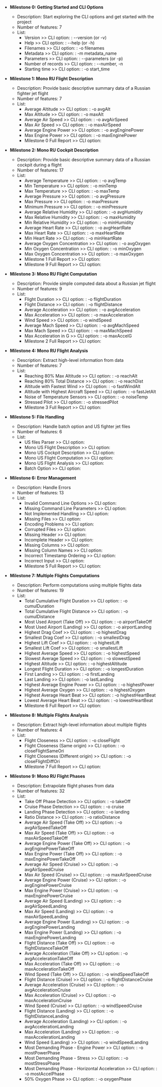 
* **Milestone 0: Getting Started and CLI Options**
    * Description: Start exploring the CLI options and get started with the project
    * Number of features: 7
    * List:
        * Version >> CLI option: : --version (or -v) 
        * Help >> CLI option: : --help (or -h) 
        * Filenames >> CLI option: : -o filenames 
        * Metadata >> CLI option: : -m metadata_name 
        * Parameters >> CLI option: : --parameters (or -p) 
        * Number of records >> CLI option: : --number, -n 
        * Starting time >> CLI option: : -o start_time 

* **Milestone 1: Mono RU Flight Description**
    * Description: Provide basic descriptive summary data of a Russian fighter jet flight
    * Number of features: 7
    * List:
        * Average Altitude >> CLI option: : -o avgAlt 
        * Max Altitude >> CLI option: : -o maxAlt 
        * Average Air Speed >> CLI option: : -o avgAirSpeed 
        * Max Air Speed >> CLI option: : -o maxAirSpeed 
        * Average Engine Power >> CLI option: : -o avgEnginePower 
        * Max Engine Power >> CLI option: : -o maxEnginePower 
        * Milestone 0 Full Report >> CLI option:  

* **Milestone 2: Mono RU Cockpit Description**
    * Description: Provide basic descriptive summary data of a Russian cockpit during a flight
    * Number of features: 17
    * List:
        * Average Temperature >> CLI option: : -o avgTemp 
        * Min Temperature >> CLI option: : -o minTemp 
        * Max Temperature >> CLI option: : -o maxTemp 
        * Average Pressure >> CLI option: : -o avgPressure 
        * Max Pressure >> CLI option: : -o maxPressure 
        * Minimum Pressure >> CLI option: : -o minPressure 
        * Average Relative Humidity >> CLI option: : -o avgHumidity 
        * Max Relative Humidity >> CLI option: : -o maxHumidity 
        * Min Relative Humidity >> CLI option: : -o minHumidity 
        * Average Heart Rate >> CLI option: : -o avgHeartRate 
        * Max Heart Rate >> CLI option: : -o maxHeartRate 
        * Min Heart Rate >> CLI option: : -o minHeartRate 
        * Average Oxygen Concentration >> CLI option: : -o avgOxygen 
        * Min Oxygen Concentration >> CLI option: : -o minOxygen 
        * Max Oxygen Concentration >> CLI option: : -o maxOxygen 
        * Milestone 1 Full Report >> CLI option:  
        * Milestone 9 Full Report >> CLI option:  

* **Milestone 3: Mono RU Flight Computation**
    * Description: Provide simple computed data about a Russian jet flight
    * Number of features: 9
    * List:
        * Flight Duration >> CLI option: : -o flightDuration 
        * Flight Distance >> CLI option: : -o flightDistance 
        * Average Acceleration >> CLI option: : -o avgAcceleration 
        * Max Acceleration >> CLI option: : -o maxAcceleration 
        * Wind Speed >> CLI option: : -o windSpeed 
        * Average Mach Speed >> CLI option: : -o avgMachSpeed 
        * Max Mach Speed >> CLI option: : -o maxMachSpeed 
        * Max Acceleration in G >> CLI option: : -o maxAccelG 
        * Milestone 2 Full Report >> CLI option:  

* **Milestone 4: Mono RU Flight Analysis**
    * Description: Extract high-level information from data
    * Number of features: 7
    * List:
        * Reaching 80% Max Altitude >> CLI option: : -o reachAlt 
        * Reaching 80% Total Distance >> CLI option: : -o reachDist 
        * Altitude with Fastest Wind >> CLI option: : -o fastWindAlt 
        * Altitude with Highest Aircraft Speed >> CLI option: : -o fastJetAlt 
        * Noise of Temperature Sensors >> CLI option: : -o noiseTemp 
        * Stressed Pilot >> CLI option: : -o stressedPilot 
        * Milestone 3 Full Report >> CLI option:  

* **Milestone 5: File Handling**
    * Description: Handle batch option and US fighter jet files
    * Number of features: 6
    * List:
        * US files Parser >> CLI option:  
        * Mono US Flight Description >> CLI option:  
        * Mono US Cockpit Description >> CLI option:  
        * Mono US Flight Computation >> CLI option:  
        * Mono US Flight Analysis >> CLI option:  
        * Batch  Option >> CLI option:  

* **Milestone 6: Error Management**
    * Description: Handle Errors
    * Number of features: 13
    * List:
        * Invalid Command Line Options >> CLI option:  
        * Missing Command Line Parameters >> CLI option:  
        * Not Implemented Handling >> CLI option:  
        * Missing Files >> CLI option:  
        * Encoding Problems >> CLI option:  
        * Corrupted Files >> CLI option:  
        * Missing Header >> CLI option:  
        * Incomplete Header >> CLI option:  
        * Missing Columns >> CLI option:  
        * Missing Column Names >> CLI option:  
        * Incorrect Timestamp Ordering >> CLI option:  
        * Incorrect Input >> CLI option:  
        * Milestone 5 Full Report >> CLI option:  

* **Milestone 7: Multiple Flights Computations**
    * Description: Perform computations using multiple flights data
    * Number of features: 19
    * List:
        * Total Cumulative Flight Duration >> CLI option: : -o cumulDuration 
        * Total Cumulative Flight Distance >> CLI option: : -o cumulDistance 
        * Most Used Airport (Take Off) >> CLI option: : -o airportTakeOff 
        * Most Used Airport (Landing) >> CLI option: : -o airportLanding 
        * Highest Drag Coef >> CLI option: : -o highestDrag 
        * Smallest Drag Coef >> CLI option: : -o smallestDrag 
        * Highest Lift Coef >> CLI option: : -o highestLift 
        * Smallest Lift Coef >> CLI option: : -o smallestLift 
        * Highest Average Speed >> CLI option: : -o highestSpeed 
        * Slowest Average Speed >> CLI option: : -o slowestSpeed 
        * Highest Altitude >> CLI option: : -o highestAltitude 
        * Longest Flight Duration >> CLI option: : -o longestDuration 
        * First Landing >> CLI option: : -o firstLanding 
        * Last Landing >> CLI option: : -o lastLanding 
        * Highest Average Engine Power >> CLI option: : -o highestPower 
        * Highest Average Oxygen >> CLI option: : -o highestOxygen 
        * Highest Average Heart Beat >> CLI option: : -o highestHeartBeat 
        * Lowest Average Heart Beat >> CLI option: : -o lowestHeartBeat 
        * Milestone 6 Full Report >> CLI option:  

* **Milestone 8: Multiple Flights Analysis**
    * Description: Extract high-level information about multiple flights
    * Number of features: 4
    * List:
        * Flight Closeness  >> CLI option: : -o closeFlight 
        * Flight Closeness (Same origin) >> CLI option: : -o closeFlightSameOri 
        * Flight Closeness (Different origin) >> CLI option: : -o closeFlightDiffOri 
        * Milestone 7 Full Report >> CLI option:  

* **Milestone 9: Mono RU Flight Phases**
    * Description: Extrapolate flight phases from data
    * Number of features: 32
    * List:
        * Take Off Phase Detection >> CLI option: : -o takeOff 
        * Cruise Phase Detection >> CLI option: : -o cruise 
        * Landing Phase Detection >> CLI option: : -o landing 
        * Ratio Distance >> CLI option: : -o ratioDistance 
        * Average Air Speed (Take Off) >> CLI option: : -o avgAirSpeedTakeOff 
        * Max Air Speed (Take Off) >> CLI option: : -o maxAirSpeedTakeOff 
        * Average Engine Power (Take Off) >> CLI option: : -o avgEnginePowerTakeOff 
        * Max Engine Power (Take Off) >> CLI option: : -o maxEnginePowerTakeOff 
        * Average Air Speed (Cruise) >> CLI option: : -o avgAirSpeedCruise 
        * Max Air Speed (Cruise) >> CLI option: : -o maxAirSpeedCruise 
        * Average Engine Power (Cruise) >> CLI option: : -o avgEnginePowerCruise 
        * Max Engine Power (Cruise) >> CLI option: : -o maxEnginePowerCruise 
        * Average Air Speed (Landing) >> CLI option: : -o avgAirSpeedLanding 
        * Max Air Speed (Landing) >> CLI option: : -o maxAirSpeedLanding 
        * Average Engine Power (Landing) >> CLI option: : -o avgEnginePowerLanding 
        * Max Engine Power (Landing) >> CLI option: : -o maxEnginePowerLanding 
        * Flight Distance (Take Off) >> CLI option: : -o flightDistanceTakeOff 
        * Average Acceleration (Take Off) >> CLI option: : -o avgAccelerationTakeOff 
        * Max Acceleration (Take Off) >> CLI option: : -o maxAccelerationTakeOff 
        * Wind Speed (Take Off) >> CLI option: : -o windSpeedTakeOff 
        * Flight Distance (Cruise) >> CLI option: : -o flightDistanceCruise 
        * Average Acceleration (Cruise) >> CLI option: : -o avgAccelerationCruise 
        * Max Acceleration (Cruise) >> CLI option: : -o maxAccelerationCruise 
        * Wind Speed (Cruise) >> CLI option: : -o windSpeedCruise 
        * Flight Distance (Landing) >> CLI option: : -o flightDistanceLanding 
        * Average Acceleration (Landing) >> CLI option: : -o avgAccelerationLanding 
        * Max Acceleration (Landing) >> CLI option: : -o maxAccelerationLanding 
        * Wind Speed (Landing) >> CLI option: : -o windSpeedLanding 
        * Most Demanding Phase - Engine Power >> CLI option: : -o mostPowerPhase 
        * Most Demanding Phase - Stress >> CLI option: : -o mostStressPhase 
        * Most Demanding Phase - Horizontal Acceleration >> CLI option: : -o mostAccelPhase 
        * 50% Oxygen Phase >> CLI option: : -o oxygenPhase 
